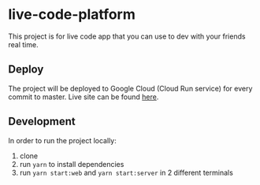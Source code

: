 # live-code-platform

This project is for live code app that you can use to dev with your friends real time.

## Deploy
The project will be deployed to Google Cloud (Cloud Run service) for every commit to master.
Live site can be found [here](https://live-code-platform-ycr5jkrtuq-zf.a.run.app/).

## Development
In order to run the project locally:
1. clone
2. run `yarn` to install dependencies
3. run `yarn start:web` and `yarn start:server` in 2 different terminals
